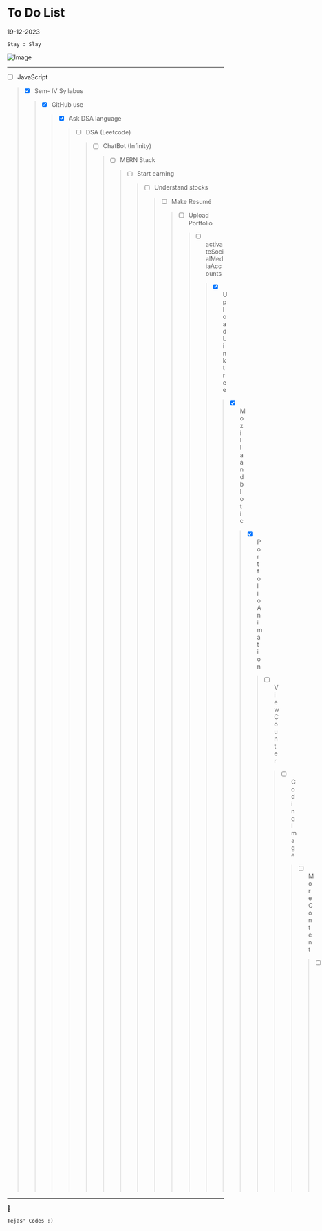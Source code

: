 # To Do List

19-12-2023
```
Stay : Slay 
```

![Image]([https://static.wikia.nocookie.net/nitrome/images/8/8a/Space-hopper_walk.gif](https://static.wikia.nocookie.net/nitrome/images/8/8a/Space-hopper_walk.gif))

---

- [ ] JavaScript
>- [x] Sem- IV Syllabus
>>- [x] GitHub use
>>>- [x] Ask DSA language
>>>>- [ ] DSA (Leetcode)
>>>>>- [ ] ChatBot (Infinity)
>>>>>>- [ ] MERN Stack
>>>>>>>- [ ] Start earning
>>>>>>>>- [ ] Understand stocks
>>>>>>>>>- [ ] Make Resumé
>>>>>>>>>>- [ ] Upload Portfolio
>>>>>>>>>>>- [ ] activateSocialMediaAccounts
>>>>>>>>>>>>- [x] Upload Linktree
>>>>>>>>>>>>>- [x] Mozilla and blotic
>>>>>>>>>>>>>>- [x] Portfolio Animation
>>>>>>>>>>>>>>>- [ ] View Counter
>>>>>>>>>>>>>>>>- [ ] Coding Image
>>>>>>>>>>>>>>>>>- [ ] More Content
>>>>>>>>>>>>>>>>>>- [ ] Astronomy link
>>>>>>>>>>>>>>>>>>>- [x] Top image
>>>>>>>>>>>>>>>>>>>>- [ ] TG Logo

---


:rocket:

    Tejas' Codes :)
